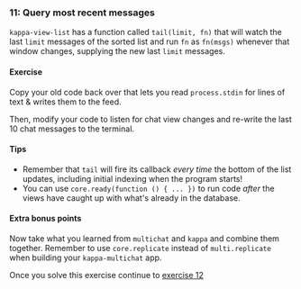### 11: Query most recent messages

`kappa-view-list` has a function called `tail(limit, fn)` that will watch the last `limit` messages of the sorted list and run `fn` as `fn(msgs)` whenever that window changes, supplying the new last `limit` messages.

#### Exercise

Copy your old code back over that lets you read `process.stdin` for lines of text & writes them to the feed.

Then, modify your code to listen for chat view changes and re-write the last 10 chat messages to the terminal.

#### Tips

- Remember that `tail` will fire its callback *every time* the bottom of the list updates, including initial indexing when the program starts!
- You can use `core.ready(function () { ... })` to run code *after* the views have caught up with what's already in the database.

#### Extra bonus points

Now take what you learned from `multichat` and `kappa` and combine them together. Remember to use `core.replicate` instead of `multi.replicate` when building your `kappa-multichat` app.

Once you solve this exercise continue to [exercise 12](12.md)
